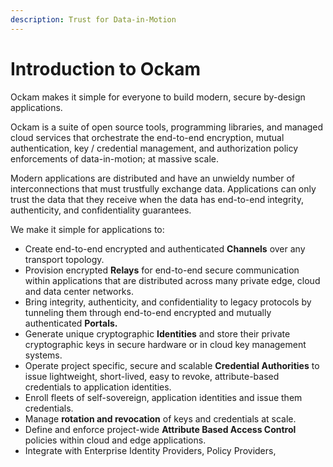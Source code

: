 ```yaml
---
description: Trust for Data-in-Motion
---
```


# Introduction to Ockam

Ockam makes it simple for everyone to build modern, secure by-design applications.

Ockam is a suite of open source tools, programming libraries, and managed cloud services that orchestrate the end-to-end encryption, mutual authentication, key / credential management, and authorization policy enforcements of data-in-motion; at massive scale.

Modern applications are distributed and have an unwieldy number of interconnections that must trustfully exchange data. Applications can only trust the data that they receive when the data has end-to-end integrity, authenticity, and confidentiality guarantees.

We make it simple for applications to:

* Create end-to-end encrypted and authenticated **Channels** over any transport topology.
* Provision encrypted **Relays** for end-to-end secure communication within applications that are distributed across many private edge, cloud and data center networks.
* Bring integrity, authenticity, and confidentiality to legacy protocols by tunneling them through end-to-end encrypted and mutually authenticated **Portals.**
* Generate unique cryptographic **Identities** and store their private cryptographic keys in secure hardware or in cloud key management systems.
* Operate project specific, secure and scalable **Credential Authorities** to issue lightweight, short-lived, easy to revoke, attribute-based credentials to application identities.
* Enroll fleets of self-sovereign, application identities and issue them credentials.
* Manage **rotation and revocation** of keys and credentials at scale.
* Define and enforce project-wide **Attribute Based Access Control** policies within cloud and edge applications.
* Integrate with Enterprise Identity Providers, Policy Providers,&#x20;

<mark style="background-color:yellow;"></mark>

